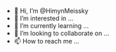 - 👋 Hi, I’m @HimynMeissky
- 👀 I’m interested in ...
- 🌱 I’m currently learning ...
- 💞️ I’m looking to collaborate on ...
- 📫 How to reach me ...

<!---
HimynMeissky/HimynMeissky is a ✨ special ✨ repository because its `README.md` (this file) appears on your GitHub profile.
You can click the Preview link to take a look at your changes.
--->
